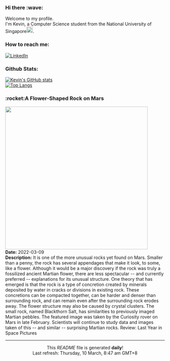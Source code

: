 <h3>Hi there :wave:</h3>

Welcome to my profile.   
I'm Kevin, a Computer Science student from the National University of Singapore<img src="https://img.icons8.com/color/96/000000/singapore-circular.png" width="20px"/>.</p>

<h3>How to reach me: </h3>
<a href="https://www.linkedin.com/in/kevin-foong/"><img alt="LinkedIn" src="https://img.shields.io/badge/linkedin-%230077B5.svg?&style=for-the-badge&logo=linkedin&logoColor=white" /></a> 

<h3>Github Stats: </h3> 

[![Kevin's GitHub stats](https://github-readme-stats.vercel.app/api?username=kevin9foong&theme=tokyonight)](https://github.com/anuraghazra/github-readme-stats) <br/>
[![Top Langs](https://github-readme-stats.vercel.app/api/top-langs/?username=kevin9foong&layout=compact&theme=tokyonight)](https://github.com/anuraghazra/github-readme-stats)

<h3>:rocket:A Flower-Shaped Rock on Mars</h3> 
<img width="450" src="https:&#x2F;&#x2F;apod.nasa.gov&#x2F;apod&#x2F;image&#x2F;2203&#x2F;FlowerRock_Curiosity_1561.jpg" /><br/>
<b>Date:</b> 2022-03-09<br/>
<b>Description:</b> It is one of the more unusual rocks yet found on Mars. Smaller than a penny, the rock has several appendages that make it look, to some, like a flower. Although it would be a major discovery if the rock was truly a fossilized ancient Martian flower, there are less spectacular -- and currently preferred -- explanations for its unusual structure.  One theory that has emerged is that the rock is a type of concretion created by minerals deposited by water in cracks or divisions in existing rock. These concretions can be compacted together, can be harder and denser than surrounding rock, and can remain even after the surrounding rock erodes away.  The flower structure may also be caused by crystal clusters. The small rock, named Blackthorn Salt, has similarities to previously imaged Martian pebbles. The featured image was taken by the Curiosity rover on Mars in late February.  Scientists will continue to study data and images taken of this -- and similar -- surprising Martian rocks.    Review: Last Year in Space Pictures<br/>

------------
<p align="center">This <i>README</i> file is generated <b>daily</b>!</br>
Last refresh: Thursday, 10 March, 8:47 am GMT+8<br />